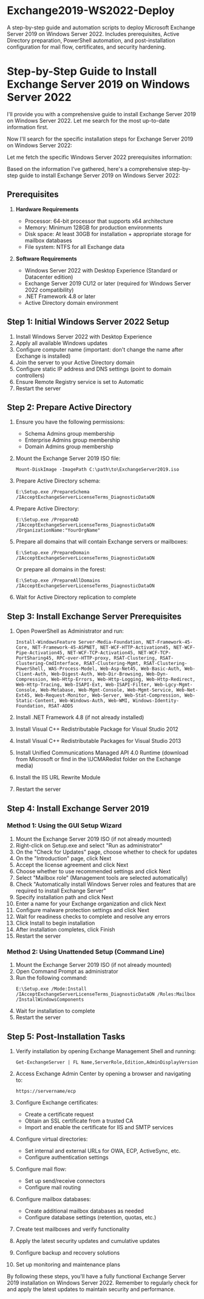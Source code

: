 # Exchange2019-WS2022-Deploy
A step-by-step guide and automation scripts to deploy Microsoft Exchange Server 2019 on Windows Server 2022. Includes prerequisites, Active Directory preparation, PowerShell automation, and post-installation configuration for mail flow, certificates, and security hardening.


# Step-by-Step Guide to Install Exchange Server 2019 on Windows Server 2022

I'll provide you with a comprehensive guide to install Exchange Server 2019 on Windows Server 2022. Let me search for the most up-to-date information first.

Now I'll search for the specific installation steps for Exchange Server 2019 on Windows Server 2022:

Let me fetch the specific Windows Server 2022 prerequisites information:

Based on the information I've gathered, here's a comprehensive step-by-step guide to install Exchange Server 2019 on Windows Server 2022:

## Prerequisites

1. **Hardware Requirements**
   - Processor: 64-bit processor that supports x64 architecture
   - Memory: Minimum 128GB for production environments
   - Disk space: At least 30GB for installation + appropriate storage for mailbox databases
   - File system: NTFS for all Exchange data

2. **Software Requirements**
   - Windows Server 2022 with Desktop Experience (Standard or Datacenter edition)
   - Exchange Server 2019 CU12 or later (required for Windows Server 2022 compatibility)
   - .NET Framework 4.8 or later
   - Active Directory domain environment

## Step 1: Initial Windows Server 2022 Setup

1. Install Windows Server 2022 with Desktop Experience
2. Apply all available Windows updates
3. Configure computer name (important: don't change the name after Exchange is installed)
4. Join the server to your Active Directory domain
5. Configure static IP address and DNS settings (point to domain controllers)
6. Ensure Remote Registry service is set to Automatic
7. Restart the server

## Step 2: Prepare Active Directory

1. Ensure you have the following permissions:
   - Schema Admins group membership
   - Enterprise Admins group membership
   - Domain Admins group membership

2. Mount the Exchange Server 2019 ISO file:
   ```
   Mount-DiskImage -ImagePath C:\path\to\ExchangeServer2019.iso
   ```

3. Prepare Active Directory schema:
   ```
   E:\Setup.exe /PrepareSchema /IAcceptExchangeServerLicenseTerms_DiagnosticDataON
   ```

4. Prepare Active Directory:
   ```
   E:\Setup.exe /PrepareAD /IAcceptExchangeServerLicenseTerms_DiagnosticDataON /OrganizationName:"YourOrgName"
   ```

5. Prepare all domains that will contain Exchange servers or mailboxes:
   ```
   E:\Setup.exe /PrepareDomain /IAcceptExchangeServerLicenseTerms_DiagnosticDataON
   ```
   
   Or prepare all domains in the forest:
   ```
   E:\Setup.exe /PrepareAllDomains /IAcceptExchangeServerLicenseTerms_DiagnosticDataON
   ```

6. Wait for Active Directory replication to complete

## Step 3: Install Exchange Server Prerequisites

1. Open PowerShell as Administrator and run:
   ```
   Install-WindowsFeature Server-Media-Foundation, NET-Framework-45-Core, NET-Framework-45-ASPNET, NET-WCF-HTTP-Activation45, NET-WCF-Pipe-Activation45, NET-WCF-TCP-Activation45, NET-WCF-TCP-PortSharing45, RPC-over-HTTP-proxy, RSAT-Clustering, RSAT-Clustering-CmdInterface, RSAT-Clustering-Mgmt, RSAT-Clustering-PowerShell, WAS-Process-Model, Web-Asp-Net45, Web-Basic-Auth, Web-Client-Auth, Web-Digest-Auth, Web-Dir-Browsing, Web-Dyn-Compression, Web-Http-Errors, Web-Http-Logging, Web-Http-Redirect, Web-Http-Tracing, Web-ISAPI-Ext, Web-ISAPI-Filter, Web-Lgcy-Mgmt-Console, Web-Metabase, Web-Mgmt-Console, Web-Mgmt-Service, Web-Net-Ext45, Web-Request-Monitor, Web-Server, Web-Stat-Compression, Web-Static-Content, Web-Windows-Auth, Web-WMI, Windows-Identity-Foundation, RSAT-ADDS
   ```

2. Install .NET Framework 4.8 (if not already installed)

3. Install Visual C++ Redistributable Package for Visual Studio 2012

4. Install Visual C++ Redistributable Packages for Visual Studio 2013

5. Install Unified Communications Managed API 4.0 Runtime (download from Microsoft or find in the \UCMARedist folder on the Exchange media)

6. Install the IIS URL Rewrite Module

7. Restart the server

## Step 4: Install Exchange Server 2019

### Method 1: Using the GUI Setup Wizard

1. Mount the Exchange Server 2019 ISO (if not already mounted)
2. Right-click on Setup.exe and select "Run as administrator"
3. On the "Check for Updates" page, choose whether to check for updates
4. On the "Introduction" page, click Next
5. Accept the license agreement and click Next
6. Choose whether to use recommended settings and click Next
7. Select "Mailbox role" (Management tools are selected automatically)
8. Check "Automatically install Windows Server roles and features that are required to install Exchange Server"
9. Specify installation path and click Next
10. Enter a name for your Exchange organization and click Next
11. Configure malware protection settings and click Next
12. Wait for readiness checks to complete and resolve any errors
13. Click Install to begin installation
14. After installation completes, click Finish
15. Restart the server

### Method 2: Using Unattended Setup (Command Line)

1. Mount the Exchange Server 2019 ISO (if not already mounted)
2. Open Command Prompt as administrator
3. Run the following command:
   ```
   E:\Setup.exe /Mode:Install /IAcceptExchangeServerLicenseTerms_DiagnosticDataON /Roles:Mailbox /InstallWindowsComponents
   ```
4. Wait for installation to complete
5. Restart the server

## Step 5: Post-Installation Tasks

1. Verify installation by opening Exchange Management Shell and running:
   ```
   Get-ExchangeServer | FL Name,ServerRole,Edition,AdminDisplayVersion
   ```

2. Access Exchange Admin Center by opening a browser and navigating to:
   ```
   https://servername/ecp
   ```

3. Configure Exchange certificates:
   - Create a certificate request
   - Obtain an SSL certificate from a trusted CA
   - Import and enable the certificate for IIS and SMTP services

4. Configure virtual directories:
   - Set internal and external URLs for OWA, ECP, ActiveSync, etc.
   - Configure authentication settings

5. Configure mail flow:
   - Set up send/receive connectors
   - Configure mail routing

6. Configure mailbox databases:
   - Create additional mailbox databases as needed
   - Configure database settings (retention, quotas, etc.)

7. Create test mailboxes and verify functionality

8. Apply the latest security updates and cumulative updates

9. Configure backup and recovery solutions

10. Set up monitoring and maintenance plans

By following these steps, you'll have a fully functional Exchange Server 2019 installation on Windows Server 2022. Remember to regularly check for and apply the latest updates to maintain security and performance.
